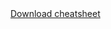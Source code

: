 <link rel="shortcut icon" href="css/images/ITN_favicon.ico" />
 <!--- go to https://favicon.io/favicon-converter/ to upload an image to make a new favicon.io. You will need to replace the current favicon.io image with the one in the downloaded directory from the website. The current image is in the resources/images/ directory --->


 <div class = "github_button"><a href="https://raw.githubusercontent.com/ottrproject/cheatsheets/refs/heads/main/pngs/ottr_quarto_course.png">Download cheatsheet</a></div>
